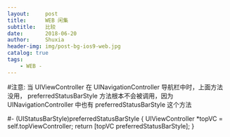 ```yaml
---
layout:     post
title:      WEB 闲集
subtitle:   比较
date:       2018-06-20
author:     Shuxia
header-img: img/post-bg-ios9-web.jpg
catalog: true
tags:
    - WEB -
---
```

#注意: 当 UIViewController 在 UINavigationController 导航栏中时，上面方法没用， preferredStatusBarStyle 方法根本不会被调用，因为 UINavigationController 中也有 preferredStatusBarStyle 这个方法


#- (UIStatusBarStyle)preferredStatusBarStyle {
    UIViewController *topVC = self.topViewController;
    return [topVC preferredStatusBarStyle];
}
